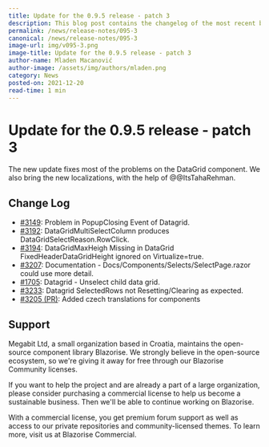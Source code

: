 ```yaml
---
title: Update for the 0.9.5 release - patch 3
description: This blog post contains the changelog of the most recent bug fixes included in the Blazorise v0.9.5.3 release.
permalink: /news/release-notes/095-3
canonical: /news/release-notes/095-3
image-url: img/v095-3.png
image-title: Update for the 0.9.5 release - patch 3
author-name: Mladen Macanović
author-image: /assets/img/authors/mladen.png
category: News
posted-on: 2021-12-20
read-time: 1 min
---
```


# Update for the 0.9.5 release - patch 3

The new update fixes most of the problems on the DataGrid component. We also bring the new localizations, with the help of @@ItsTahaRehman.

## Change Log

- [#3149](https://github.com/Megabit/Blazorise/issues/3149): Problem in PopupClosing Event of Datagrid.
- [#3192](https://github.com/Megabit/Blazorise/issues/3192): DataGridMultiSelectColumn produces DataGridSelectReason.RowClick.
- [#3194](https://github.com/Megabit/Blazorise/issues/3194): DataGridMaxHeigh Missing in DataGrid FixedHeaderDataGridHeight ignored on Virtualize=true.
- [#3207](https://github.com/Megabit/Blazorise/issues/3207): Documentation - Docs/Components/Selects/SelectPage.razor could use more detail.
- [#1705](https://github.com/Megabit/Blazorise/issues/1705): Datagrid - Unselect child data grid.
- [#3233](https://github.com/Megabit/Blazorise/issues/3233): Datagrid SelectedRows not Resetting/Clearing as expected.
- [#3205 (PR)](https://github.com/Megabit/Blazorise/pull/3205): Added czech translations for components

## Support

Megabit Ltd, a small organization based in Croatia, maintains the open-source component library Blazorise. We strongly believe in the open-source ecosystem, so we're giving it away for free through our Blazorise Community licenses.

If you want to help the project and are already a part of a large organization, please consider purchasing a commercial license to help us become a sustainable business. Then we'll be able to continue working on Blazorise.

With a commercial license, you get premium forum support as well as access to our private repositories and community-licensed themes. To learn more, visit us at Blazorise Commercial.
